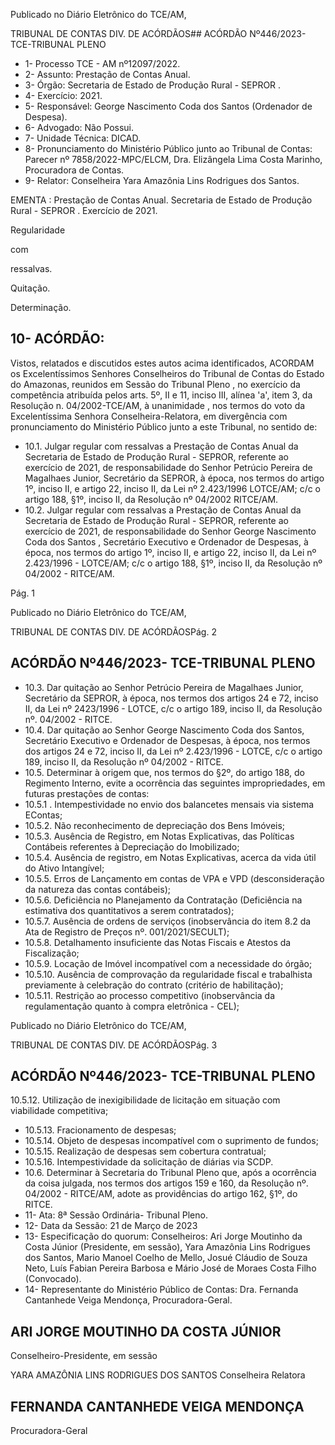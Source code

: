 Publicado  no  Diário  Eletrônico do TCE/AM,

TRIBUNAL DE CONTAS DIV. DE ACÓRDÃOS## ACÓRDÃO Nº446/2023- TCE-TRIBUNAL PLENO

- 1- Processo TCE - AM nº12097/2022.
- 2- Assunto: Prestação de Contas Anual.
- 3- Órgão: Secretaria de Estado de Produção Rural - SEPROR .
- 4- Exercício: 2021.
- 5- Responsável: George Nascimento Coda dos Santos (Ordenador de Despesa).
- 6- Advogado: Não Possui.
- 7- Unidade Técnica: DICAD.
- 8- Pronunciamento  do  Ministério  Público  junto  ao  Tribunal  de  Contas: Parecer  nº 7858/2022-MPC/ELCM, Dra. Elizângela Lima Costa Marinho, Procuradora de Contas.
- 9- Relator: Conselheira Yara Amazônia Lins Rodrigues dos Santos.

EMENTA :  Prestação  de  Contas  Anual.  Secretaria de Estado de Produção Rural - SEPROR . Exercício de 2021.

Regularidade

com

ressalvas.

Quitação.

Determinação.

## 10-  ACÓRDÃO:

Vistos, relatados e discutidos estes autos acima identificados, ACORDAM os Excelentíssimos Senhores Conselheiros do Tribunal de Contas do Estado do Amazonas, reunidos em Sessão do Tribunal Pleno , no exercício da competência atribuída pelos arts. 5º, II e 11, inciso III, alínea 'a', item 3, da Resolução n. 04/2002-TCE/AM, à unanimidade , nos  termos  do  voto  da  Excelentíssima  Senhora  Conselheira-Relatora, em  divergência com pronunciamento do Ministério Público junto a este Tribunal, no sentido de:

- 10.1. Julgar  regular  com  ressalvas a  Prestação  de  Contas  Anual  da Secretaria  de  Estado  de  Produção  Rural  -  SEPROR,  referente  ao exercício de 2021, de responsabilidade do Senhor Petrúcio Pereira de Magalhaes  Junior, Secretário  da  SEPROR,  à  época, nos  termos  do artigo  1º,  inciso  II,  e  artigo  22,  inciso  II,  da  Lei  nº  2.423/1996  LOTCE/AM; c/c o artigo 188, §1º, inciso II, da Resolução nº 04/2002 RITCE/AM.
- 10.2. Julgar  regular  com  ressalvas a  Prestação  de  Contas  Anual  da Secretaria  de  Estado  de  Produção  Rural  -  SEPROR,  referente  ao exercício de 2021, de responsabilidade do Senhor George Nascimento Coda dos Santos ,  Secretário Executivo e Ordenador de Despesas, à época, nos termos do artigo 1º, inciso II, e artigo 22, inciso II, da Lei nº 2.423/1996 - LOTCE/AM; c/c o artigo 188, §1º, inciso II, da Resolução nº 04/2002 - RITCE/AM.

Pág. 1

Publicado  no  Diário  Eletrônico do TCE/AM,

TRIBUNAL DE CONTAS DIV. DE ACÓRDÃOSPág. 2

## ACÓRDÃO Nº446/2023- TCE-TRIBUNAL PLENO

- 10.3. Dar quitação ao Senhor Petrúcio Pereira de Magalhaes Junior, Secretário da SEPROR, à época, nos termos dos artigos 24 e 72, inciso II, da Lei nº 2423/1996 - LOTCE, c/c o artigo 189, inciso II, da Resolução nº. 04/2002 - RITCE.
- 10.4. Dar quitação ao Senhor George Nascimento Coda dos Santos, Secretário Executivo e Ordenador de Despesas, à época, nos termos dos artigos 24 e 72, inciso II, da Lei nº 2.423/1996 - LOTCE, c/c o artigo 189, inciso II, da Resolução nº 04/2002 - RITCE.
- 10.5. Determinar à  origem que,  nos  termos  do  §2º,  do  artigo  188,  do Regimento Interno, evite a ocorrência das seguintes impropriedades, em futuras prestações de contas:
- 10.5.1 . Intempestividade no envio dos balancetes mensais via sistema EContas;
- 10.5.2. Não reconhecimento de depreciação dos Bens Imóveis;
- 10.5.3. Ausência  de  Registro,  em  Notas  Explicativas,  das  Políticas Contábeis referentes à Depreciação do Imobilizado;
- 10.5.4. Ausência de registro, em Notas Explicativas, acerca da vida útil do Ativo Intangível;
- 10.5.5. Erros de Lançamento em contas de VPA e VPD (desconsideração da natureza das contas contábeis);
- 10.5.6. Deficiência  no  Planejamento  da  Contratação  (Deficiência  na estimativa dos quantitativos a serem contratados);
- 10.5.7. Ausência  de  ordens  de  serviços  (inobservância  do  item  8.2  da Ata de Registro de Preços nº. 001/2021/SECULT);
- 10.5.8. Detalhamento  insuficiente das  Notas  Fiscais e Atestos da Fiscalização;
- 10.5.9. Locação de Imóvel incompatível com a necessidade do órgão;
- 10.5.10. Ausência  de  comprovação  da  regularidade  fiscal  e  trabalhista previamente à celebração do contrato (critério de habilitação);
- 10.5.11. Restrição ao processo competitivo (inobservância da regulamentação quanto à compra eletrônica - CEL);

Publicado  no  Diário  Eletrônico do TCE/AM,

TRIBUNAL DE CONTAS DIV. DE ACÓRDÃOSPág. 3

## ACÓRDÃO Nº446/2023- TCE-TRIBUNAL PLENO

10.5.12. Utilização  de  inexigibilidade  de  licitação  em  situação  com viabilidade competitiva;

- 10.5.13. Fracionamento de despesas;
- 10.5.14. Objeto de despesas incompatível com o suprimento de fundos;
- 10.5.15. Realização de despesas sem cobertura contratual;
- 10.5.16. Intempestividade da solicitação de diárias via SCDP.
- 10.6. Determinar à  Secretaria do Tribunal Pleno que, após a ocorrência da coisa  julgada,  nos  termos  dos  artigos  159  e  160,  da  Resolução  nº. 04/2002  -  RITCE/AM,  adote  as  providências  do  artigo  162, §1º, do RITCE.
- 11-  Ata: 8ª Sessão Ordinária- Tribunal Pleno.
- 12-  Data da Sessão: 21 de Março de 2023
- 13-  Especificação  do  quorum: Conselheiros:  Ari  Jorge  Moutinho  da  Costa  Júnior (Presidente,  em  sessão),  Yara  Amazônia  Lins  Rodrigues  dos  Santos,  Mario  Manoel Coelho de Mello, Josué Cláudio de Souza Neto, Luís Fabian Pereira Barbosa e Mário José de Moraes Costa Filho (Convocado).
- 14-  Representante do Ministério Público de Contas: Dra. Fernanda Cantanhede Veiga Mendonça, Procuradora-Geral.

## ARI JORGE MOUTINHO DA COSTA JÚNIOR

Conselheiro-Presidente, em sessão

YARA AMAZÔNIA LINS RODRIGUES DOS SANTOS Conselheira Relatora

## FERNANDA CANTANHEDE VEIGA MENDONÇA

Procuradora-Geral